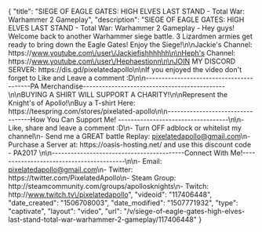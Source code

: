 {
    "title": "SIEGE OF EAGLE GATES: HIGH ELVES LAST STAND - Total War: Warhammer 2 Gameplay",
    "description": "SIEGE OF EAGLE GATES: HIGH ELVES LAST STAND - Total War: Warhammer 2 Gameplay - Hey guys! Welcome back to another Warhammer siege battle. 3 Lizardmen armies get ready to bring down the Eagle Gates! Enjoy the Siege!\n\nJackie's Channel: https:\/\/www.youtube.com\/user\/Jackiefishhhhhh\n\nHeph's Channel: https:\/\/www.youtube.com\/user\/Hephaestionn\n\nJOIN MY DISCORD SERVER: https:\/\/dis.gd\/pixelatedapollo\n\nIf you enjoyed the video don't forget to Like and Leave a comment :D\n\n-----------------------------------------PA Merchandise---------------------------------------------\n\nBUYING A SHIRT WILL SUPPORT A CHARITY!\n\nRepresent the Knight's of Apollo!\nBuy a T-shirt Here: https:\/\/teespring.com\/stores\/pixelated-apollo\n\n----------------------------------How You Can Support Me! -----------------------------------\n\n- Like, share and leave a comment :D\n- Turn OFF adblock or whitelist my channel\n- Send me a GREAT battle Replay: pixelatedapollo@gmail.com\n- Purchase a Server at: https:\/\/oasis-hosting.net\/ and use this discount code - PA2017 \n\n------------------------------------------Connect With Me!-----------------------------------------\n\n- Email: pixelatedapollo@gmail.com\n- Twitter: https:\/\/twitter.com\/PixelatedApollo\n- Steam Group:  http:\/\/steamcommunity.com\/groups\/apollosknights\n- Twitch: http:\/\/www.twitch.tv\/pixelatedapollo",
    "videoid": "117406448",
    "date_created": "1506708003",
    "date_modified": "1507771932",
    "type": "captivate",
    "layout": "video",
    "url": "\/v\/siege-of-eagle-gates-high-elves-last-stand-total-war-warhammer-2-gameplay\/117406448"
}